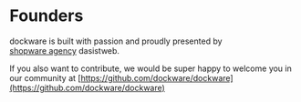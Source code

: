 # Founders

dockware is built with passion and proudly presented by\
[shopware agency](https://www.dasistweb.de/) dasistweb.

If you also want to contribute, we would be super happy to welcome you in our community at [https://github.com/dockware/dockware](https://github.com/dockware/dockware)
